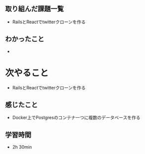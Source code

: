 ## 取り組んだ課題一覧
- RailsとReactでtwitterクローンを作る
## わかったこと
- 
# 次やること
- RailsとReactでtwitterクローンを作る
## 感じたこと
- Docker上でPostgresのコンテナ一つに複数のデータベースを作る
## 学習時間
- 2h 30min